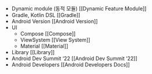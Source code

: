 - Dynamic module (동적 모듈) [[Dynamic Feature Module]]
- Gradle, Kotlin DSL [[Gradle]]
- Android Version [[Android Version]]
- UI
	- Compose [[Compose]]
	- ViewSystem [[View System]]
	- Material [[Material]]
- Library [[Library]]
- Android Dev Summit ‘22 [[Android Dev Summit ‘22]]
- Android Developers [[Android Developers Docs]]